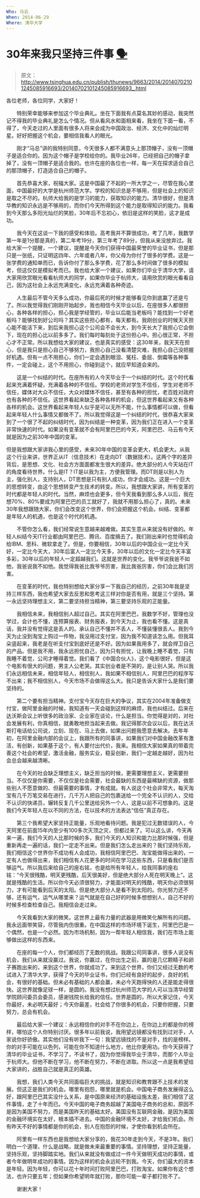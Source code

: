 ```yaml
---
Who: 马云
When: 2014-06-29
Where: 清华大学
---
```


# 30年来我只坚持三件事 [🗣](http://www.iqiyi.com/w_19rsgcxaj5.html)

> 原文：http://www.tsinghua.edu.cn/publish/thunews/9663/2014/20140702101245085916693/20140702101245085916693_.html

各位老师，各位同学，大家好！

　　特别荣幸能够来参加这个毕业典礼。坐在下面我有点莫名其妙的感动，我突然记不得我的毕业典礼是怎么个情况。但从看风水和面相来看，我坐在下面一看，不得了，今天走过的人里面有很多人将来会成为中国政治、经济、文化中的灿烂明星。好好把握这个机会，要相信我看人的眼光。

　　刚才“马总”讲的我特别同意，今天很多人都不满意头上那顶帽子，没有一顶帽子是适合你的。因为这个帽子是学校给你的。我毕业26年，已经把自己的帽子拿掉了，没有一顶帽子是适合我的。也许在座的各位也一样，每一天在探求适合自己的那顶帽子，打造适合自己的帽子。

　　首先恭喜大家，祝福大家。这是中国最了不起的一所大学之一，尽管在我心里面，中国最好的大学是杭州师范大学。学校的知识总是不够用，但是社会上的知识是取之不尽的。杭师大给我的是学习的能力，获取知识的能力。清华很好，但是清华教的知识永远是不够用的，而你们今天所得到这个能力是取得知识的能力。我看到今天那么多阳光灿烂的笑脸，30年后不忘初心，依旧是这样的笑脸，这才是成功。

　　我今天在这谈一下我的感受和体验。高考我并不算很成功，考了几年，我数学第一年是1分那是真的，第二年考19分，第三年考了89分，但我从来没放弃过。我给大家一个提醒，一个建议，提醒是今天你们获得中国最荣誉的毕业证书，但是那只是一张纸，只证明这四年、六年或者八年，你父母为你付了很多的学费。这是一张学费的通知单而已，告诉你付了那么多学费，花了那么多时间做了很多的模拟考，但这仅仅是模拟考而已。我也给大家一个建议，如果你们毕业于清华大学，请大家用欣赏眼光看看杭师大的同学，如果你毕业于杭师大，请用欣赏的眼光看看自己，因为这社会上永远充满变化，永远充满着各种奇迹。

　　人生最后不管今天多么成功，你最后死的时候才能够看见你到底赢了还是亏了。所以我觉得我们刚刚开始起步。我也相信今天毕业以后，在座很多人都很担心，各种各样的担心，担心我是学经管的，毕业以后能当老板吗？能找到一个好老板吗？能够找到好公司吗？其实这些担心都有，每天都有。我刚创业的时候天天担心能不能活下来，到后来我担心这个公司会不会长大，到今天长大了我担心它会倒下，现在的担心比以前多多了。我们每时每刻处于这份担心中。担心很正常，不担心才不正常。所以我想给大家的建议，也是真实的感受：这30年来，我天天在担心，但是我只是担心自己不够努力，我担心自己没看清楚灾难，我担心自己没把握好机遇。但有一点不用担心，你们一定会遇到眼泪、冤枉、委屈、倒霉等各种事件，一定会碰上，这个不用担心，你碰到这个，就应早知道会来的。

　　这是一个纠结的时代。在座所有的人今天毕业于一个纠结的时代。这个时代看起来充满着怀疑，充满着各种的不信任。学校的老师对学生不信任，学生对老师不信任，媒体对大众不信任，大众对媒体不信任，甚至有各种的担忧，老百姓对政府也有各种的不信任。这世界看起来缺乏各种各样的机会，但这世界看起来又有各种各样的机会。这世界看起来年轻人似乎是可以无所不能，什么事情都可以做，但看起来年轻人什么事情又都做不了。所以我觉得这是一个纠结的时代，很恭喜大家来到了一个很了不起的纠结时代，因为纠结是一种变革，因为我们正在进入一个变革非常快速的时代。如果没有变革就不会有阿里巴巴的今天，阿里巴巴、马云有今天就是因为之前30年中国的变革。

但是我想跟大家讲我心里的感受，未来30年中国的变革会更大，机会更大。从我这个行业来讲，世界正从IT（信息技术）在走向DT（数据技术）。这两个字的差异背后，是思想、文化、社会方方面面都发生很大的差异。绝大部分的人今天站在IT的角度看待世界。什么是IT？IT是以我为主，方便我管理。而DT则是以别人为主，强化别人，支持别人，DT思想是只有别人成功，你才会成功。这是一个巨大的思想转变，由这个思想转变产生技术的转变。所以，我想跟大家讲，所有变革的时代都是年轻人的时代。当然，麻烦也会更多，但今天我看到那么多人以后，我在想70%、80%要成为阿里巴巴的员工就好了，我就不用那么担心了，真的。未来30年我想跟随大家，你们会改变这个世界，你们会把握这个机会。纠结、变革都是年轻人的机遇，也是这个时代的机遇。

　　不管你怎么看，我们经常说生意越来越难做。其实生意从来就没有好做的。年轻人纠结今天IT行业都由阿里巴巴、腾讯、百度搞去了。我们刚出来时也觉得机会给IBM、思科、微软拿走了。但是，你要相信，30年以后的中国企业一定比今天好，一定比今天大，30年后富人一定比今天多，30年以后的文化一定比今天丰富多彩，30年以后的年轻人一定超越我们。这就是世界的变化。我爷爷说我爸不如他，我爸说我不如他。我觉得我爸比我爷爷厉害，我比我爸厉害，你们会比我们厉害。

　　在变革的时代，我也特别想给大家分享一下我自己的经历，之前30年我是坚持三样东西，我也希望大家去反思和思考这三样对你是否有用，就是三个坚持。第一永远坚持理想主义，第二要坚持担当精神，第三要坚持乐观的正能量。

　　我相信未来，我相信别人超过自己。其实在阿里巴巴，我数学不好，管理也没学过，会计也不懂，连预算报表、财务报表，到今天为止，我也看不懂。这是真话，我并没有觉得这是丢人的。承认自己不懂并不丢人，不懂装懂很丢人。我到今天为止没到淘宝上购过一件物，我没用过支付宝，因为我不知道该怎么用。但我耳朵竖起来，我老是在听支付宝到底好还是不好。因为如果我用多了，就会捍卫自己的产品。但是我不用，我永远担忧自己，因为只有担忧，让我晚上睡不着觉，只有我睡不着觉，公司才睡得着觉。我们看了《中国合伙人》，这个电影很好，但是这个电影有很大的问题，男主人公老哭。其实创业者是不哭的，是让别人哭。所以我们永远相信未来，相信年轻人，相信别人，我如果不相信别人，阿里巴巴的程序写不出来；我不相信别人，今天市场不会做得这么大。我只是告诉大家什么是我们要坚持的。

　　第二个要有担当精神。支付宝今天存在巨大的争议，其实在2004年准备做支付宝，做阿里金融的时候，我知道有一天会碰到这样的麻烦，我也纠结过。后来在达沃斯会议上听很多的政治家、企业家在谈论，什么是担当。你觉得是对的，对社会发展有利，你真相信，就勇敢地担当起来去做。我记得那次会议以后，我在达沃斯打电话给公司说，立刻、现在、马上去做，如果出问题我愿意去解决。去年年初，在阿里金融内部的会议上，我跟所有的同事讲，如果我们对中国金融改革有激活，有创新，如果基于这个，有人要付出代价，我来。我相信大家如果真的带着完善这个社会的希望，激活金融，服务实业，稳妥创新，我们一定越走越好，因为社会总会越来越清晰。

　　在今天的社会缺乏理想主义，缺乏担当的时候，更需要理想主义，更需要担当。不仅仅是你需要，不仅仅是社会需要，社会最缺的东西是最稀缺的资源，做那些别人不愿意做的、但最需要的事情，才有成就。有人说这个社会非常大，每天淘宝有几千万笔交易在进行，几千万人把自己的包裹送给一个完全不认识的人，交给不认识的快递员，辗转反复几千公里送给另外一个人，这是以前不可想象的。这是我们今天年轻人在以不同的方法，在以技术的方法表达“信任”真正存在。

　　第三个我希望大家坚持正能量，乐观地看待问题。我是犯过无数错误的人，今天阿里在前面15年内至少有100多次灭顶之灾，但都过来了。可以这么讲，今天再来一遍，我们今天的人比那时候的多，我们今天的人知识和能力比那时候强，但是重新再走一遍的话，我们一定走不出来。但是我们怎么走出来的？我们坚持乐观，我们相信这个世界你不成功有人会成功，我相信阿里巴巴、淘宝能做得出来的，一定有人也做得出来，我们相信有人花更多的时间在学习这些东西，只是看我们是否够运气。所以我后来给自己的座右铭，也是给所有年轻人，给我同事的座右铭：“今天很残酷，明天更残酷，后天很美好，但是绝大部分人死在明天晚上”。这就是残酷的生活。所以你今天必须很努力，才能面对明天的残酷，明天你必须很努力，才有可能看到后天的太阳。但是绝大部分人是看不到太阳的。你光努力还不够，还有运气，运气从哪里来？运气就是在自己好的时候多想想别人，自己不好的时候多检查检查自己。我相信会走过来。

　　今天我看到大家的微笑。这世界上最有力量的武器是用微笑化解所有的问题。我永远面带笑容，尽管我内伤很重。在中国这样的市场环境下诞生，阿里巴巴是一个偶然，也是一个必然。因为市场机制，因为一帮年轻人相信我，我们在市场上能够做出这样的东西来。

　　在座的每一个人，你们都经历了无数的挑战。我跟公司同事讲，很多人说没有机会，我们从来就没赢过。我说，你赢过，在你出生之前，赢的是几亿颗精子和卵子赛跑出来的，来到这个世界，你就成功了。来到这个世界，你们又经过无数的考试进入了清华大学，获得了今天的毕业证书，你们已经有良好的起步，良好的机会，有很好的基础。但未必有基础的人都会赢，未必今天跑得快的人还是能走得很快。这世界就像足球一样，是圆的。我没有想过杭州师范大学的人可以当清华经管学院顾问委员会委员，感谢钱院长给我的信任。世界是圆的，所以大家记住，今天你最好，未必明天最好；今天你最差，社会给了你很多的机会，只要你把握，只要努力，总会有机会。

　　最后给大家一个建议：永远相信你的对手不在你边上，在你边上的都是你的榜样，哪怕这个人你特别讨厌。很多年以前我说，我用望远镜都没有找到过对手，人家说你好骄傲。其实他们没有听我下一句：我望远镜找的不是对手，找的是榜样。你的对手可能在以色列，可能在你不知道什么地方，他比你更用功。你今天获得了清华的毕业证书，不学习了，不读书了，因为你觉得我毕业于清华，而那个人毕业于杭师大。但他不断在学习，他不断在努力，不断在进取。所以这一点是我希望给大家讲的，战胜自己就是真正的英雄。

　　我想，我们人类今天共同面临巨大的挑战，就是知识和教育跟不上技术的发展。但这正是我们的机会。哪里有抱怨，哪里就是机会。中国电子商务发展得这么好，跟阿里巴巴其实没什么关系，是中国原来经济的基础设施太差，我们相信了这件事情，走了十年而已。今天中国的电子商务超越了美国电子商务的总和，原因不是因为美国不努力，而是美国昨天的基础太好。美国没有互联网金融，是因为美国的金融环境实在太好，根本插不进去。中国的金融环境不太好，才给我们机会。所有昨天不好的事情都是你的机会，别人在抱怨的时候，才使你看到机会所在。

　　阿里有一样东西也是我想给大家分享的，我花30年走到今天，不是3年。我们明白一个道理，什么是战略，就是做未来最重要的事情。坚持理想，坚持正能量，坚持乐观，坚持脚踏实地。我们从来就没有做成过一件今天做明天成功的事情，或者今年做明年成功的事情。因为这样的机会永远轮不到我。今天，你们最大的资本是年轻。因为年轻，你可以花十年时间打败阿里巴巴，打败淘宝。如果你有这个想法，也许只要五年；但如果你希望明年就打败，那你可能一辈子都打败不了。

　　谢谢大家！